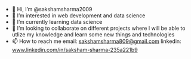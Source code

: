 - 👋 Hi, I’m @sakshamsharma2009
- 👀 I’m interested in web development and data science
- 🌱 I’m currently learning data science
- 💞️ I’m looking to collaborate on different projects where I will be able to utlize my knowledge and learn some new things and technologies
- 📫 How to reach me 
email: sakshamsharma809@gmail.com
linkedin: www.linkedin.com/in/saksham-sharma-235a221b9

<!---
sakshamsharma2009/sakshamsharma2009 is a ✨ special ✨ repository because its `README.md` (this file) appears on your GitHub profile.
You can click the Preview link to take a look at your changes.
--->
